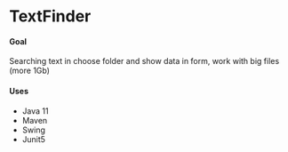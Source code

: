 TextFinder
=============================

#### Goal
Searching text in choose folder and show data in form, work with big files (more 1Gb)

#### Uses
- Java 11
- Maven
- Swing
- Junit5